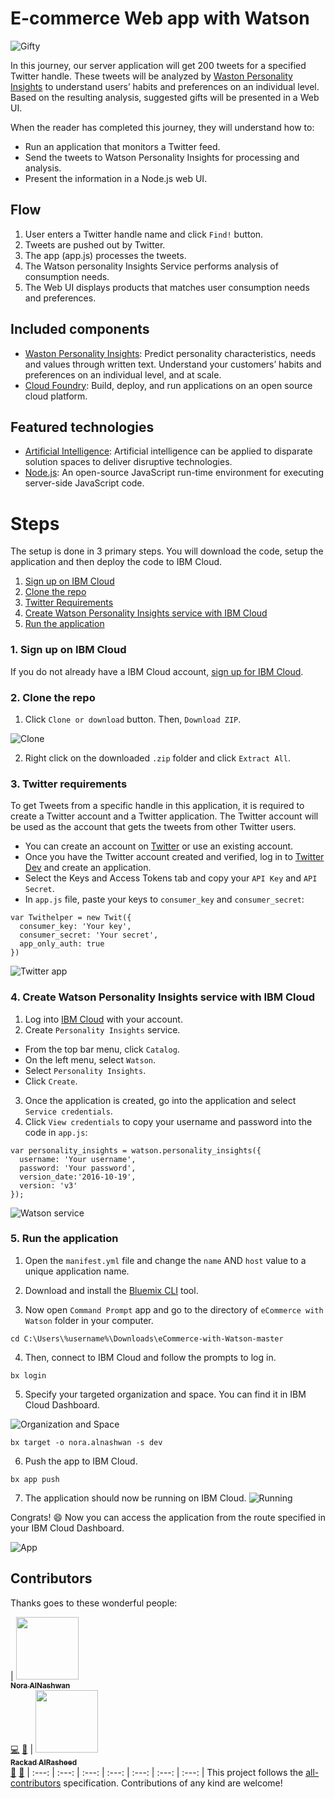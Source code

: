 # E-commerce Web app with Watson

![Gifty](https://github.com/xnorax/eCommerce-with-Watson/blob/master/git_images/webshot_1.PNG)

In this journey, our server application will get 200 tweets for a specified Twitter handle. These tweets will be analyzed by [Waston Personality Insights][documentation] to understand users’ habits and preferences on an individual level. Based on the resulting analysis, suggested gifts will be presented in a Web UI.

When the reader has completed this journey, they will understand how to:
* Run an application that monitors a Twitter feed.
* Send the tweets to Watson Personality Insights for processing and analysis.
* Present the information in a Node.js web UI.

## Flow

1. User enters a Twitter handle name and click `Find!` button.
2. Tweets are pushed out by Twitter.
3. The app (app.js) processes the tweets.
4. The Watson personality Insights Service performs analysis of consumption needs.
5. The Web UI displays products that matches user consumption needs and preferences.

## Included components

* [Waston Personality Insights][documentation]: Predict personality characteristics, needs and values through written text. Understand your customers’ habits and preferences on an individual level, and at scale.
* [Cloud Foundry](http://cloudfoundry.org/): Build, deploy, and run applications on an open source cloud platform.

## Featured technologies

* [Artificial Intelligence](https://medium.com/ibm-data-science-experience): Artificial intelligence can be applied to disparate solution spaces to deliver disruptive technologies.
* [Node.js](https://nodejs.org/): An open-source JavaScript run-time environment for executing server-side JavaScript code.

# Steps

The setup is done in 3 primary steps.  You will download the code, setup the application and then deploy the code to IBM Cloud.

1. [Sign up on IBM Cloud](#1-sign-up-on-ibm-cloud)
2. [Clone the repo](#2-clone-the-repo)
3. [Twitter Requirements](#3-twitter-requirements)
4. [Create Watson Personality Insights service with IBM Cloud](#4-create-watson-personality-insights-service-with-ibm-cloud)
5. [Run the application](#5-run-the-application)

### 1. Sign up on IBM Cloud

If you do not already have a IBM Cloud account, [sign up for IBM Cloud](https://ibm.biz/clouddayalfaisal).

### 2. Clone the repo

1. Click `Clone or download` button. Then, `Download ZIP`.

![Clone](https://github.com/xnorax/eCommerce-with-Watson/blob/master/git_images/clone.png)

2. Right click on the downloaded `.zip` folder and click `Extract All`.

### 3. Twitter requirements

To get Tweets from a specific handle in this application, it is required to create a Twitter account and a Twitter application.
The Twitter account will be used as the account that gets the tweets from other Twitter users.
* You can create an account on [Twitter](https://twitter.com/signup) or use an existing account.
* Once you have the Twitter account created and verified, log in to [Twitter Dev](https://apps.twitter.com/) and create an application.  
* Select the Keys and Access Tokens tab and copy your `API Key` and `API Secret`.
* In `app.js` file, paste your keys to `consumer_key` and `consumer_secret`:
```
var Twithelper = new Twit({
  consumer_key: 'Your key',
  consumer_secret: 'Your secret',
  app_only_auth: true
})
```

![Twitter app](https://github.com/xnorax/eCommerce-with-Watson/blob/master/git_images/twitter.gif)

### 4. Create Watson Personality Insights service with IBM Cloud

1. Log into [IBM Cloud](http://bluemix.net/) with your account.
2. Create `Personality Insights` service.
  - From the top bar menu, click `Catalog`.
  - On the left menu, select `Watson`.
  - Select `Personality Insights`.
  - Click `Create`.
3. Once the application is created, go into the application and select `Service credentials`.
4. Click `View credentials` to copy your username and password into the code in `app.js`:

```
var personality_insights = watson.personality_insights({
  username: 'Your username',
  password: 'Your password',
  version_date:'2016-10-19',
  version: 'v3'
});
```

![Watson service](https://github.com/xnorax/eCommerce-with-Watson/blob/master/git_images/bluemix.gif)

### 5. Run the application

1. Open the `manifest.yml` file and change the `name` AND `host` value to a unique application name.

2. Download and install the [Bluemix CLI](https://console.bluemix.net/docs/cli/reference/bluemix_cli/get_started.html#getting-started) tool.

3. Now open `Command Prompt` app and go to the directory of `eCommerce with Watson` folder in your computer.

```
cd C:\Users\%username%\Downloads\eCommerce-with-Watson-master
```

4. Then, connect to IBM Cloud and follow the prompts to log in.

  ```
  bx login
  ```
5. Specify your targeted organization and space. You can find it in IBM Cloud Dashboard.

![Organization and Space](https://github.com/xnorax/eCommerce-with-Watson/blob/master/git_images/org.PNG)

  ```
  bx target -o nora.alnashwan -s dev
  ```

6. Push the app to IBM Cloud.

  ```
  bx app push
  ```

7. The application should now be running on IBM Cloud.
![Running](https://github.com/xnorax/eCommerce-with-Watson/blob/master/git_images/running.PNG)

Congrats! :smile: Now you can access the application from the route specified in your IBM Cloud Dashboard.

![App](https://github.com/xnorax/eCommerce-with-Watson/blob/master/git_images/app.PNG)


[documentation]: https://console.bluemix.net/docs/services/personality-insights/getting-started.html

## Contributors

Thanks goes to these wonderful people:

<!-- ALL-CONTRIBUTORS-LIST:START - Do not remove or modify this section -->
<!-- prettier-ignore -->
| [<img src="https://avatars0.githubusercontent.com/u/17964781?s=460&v=4" width="100px;"/><br /><sub><b>Nora AlNashwan</b></sub>](https://twitter.com/xnorax)<br />[💻](#Contributors "Code") [📖](#Contributors "Documentation") | [<img src="https://avatars0.githubusercontent.com/u/18343619?s=400&v=4" width="100px;"/><br /><sub><b>Rackad AlRasheed</b></sub>](https://twitter.com/rackadra)<br />[🤔](#Contributors "Ideas & Planning") [🎨](Contributors "Design")
| :---: | :---: | :---: | :---: | :---: | :---: | :---: |
This project follows the [all-contributors][all-contributors] specification.
Contributions of any kind are welcome!

[emojis]: https://github.com/kentcdodds/all-contributors#emoji-key
[all-contributors]: https://github.com/kentcdodds/all-contributors
